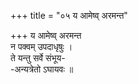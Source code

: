 +++
title = "०५ य आमेष्व् अरमन्त"

+++
य आमेष्व् अरमन्त  
न पक्वम् उपदाधृषुः ।  
ते यन्तु सर्वे संभूय-  
-अन्यत्रेतो ऽघायवः ॥